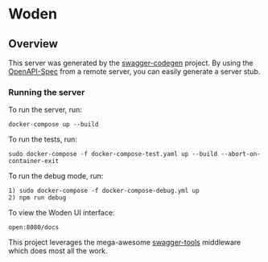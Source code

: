 # Woden

## Overview
This server was generated by the [swagger-codegen](https://github.com/swagger-api/swagger-codegen) project.  By using the [OpenAPI-Spec](https://github.com/OAI/OpenAPI-Specification) from a remote server, you can easily generate a server stub.

### Running the server
To run the server, run:

```
docker-compose up --build
```

To run the tests, run:

```
sudo docker-compose -f docker-compose-test.yaml up --build --abort-on-container-exit
```

To run the debug mode, run:

```
1) sudo docker-compose -f docker-compose-debug.yml up
2) npm run debug
```

To view the Woden UI interface:

```
open:8080/docs
```

This project leverages the mega-awesome [swagger-tools](https://github.com/apigee-127/swagger-tools) middleware which does most all the work.
